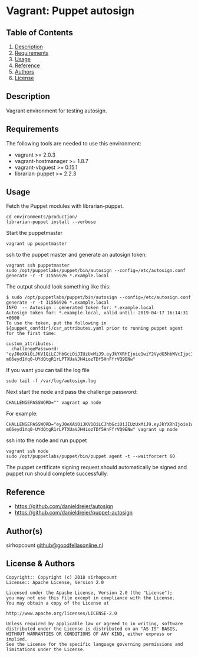 # Vagrant: Puppet autosign

## Table of Contents

1. [Description](#description)
1. [Requirements](#requirements)
1. [Usage](#usage)
1. [Reference](#reference)
1. [Authors](#authors)
1. [License](lLicense)

## Description

Vagrant environment for testing autosign.

## Requirements

The following tools are needed to use this environment:

* vagrant >= 2.0.3
* vagrant-hostmanager >= 1.8.7
* vagrant-vbguest >= 0.15.1
* librarian-puppet >= 2.2.3

## Usage

Fetch the Puppet modules with librarian-puppet.

```
cd environments/production/
librarian-puppet install --verbose
```

Start the puppetmaster

```
vagrant up puppetmaster
```

ssh to the puppet master and generate an autosign token:

```
vagrant ssh puppetmaster
sudo /opt/puppetlabs/puppet/bin/autosign --config=/etc/autosign.conf generate -r -t 31556926 *.example.local
```

The output should look something like this:

```
$ sudo /opt/puppetlabs/puppet/bin/autosign --config=/etc/autosign.conf generate -r -t 31556926 *.example.local
INFO  -- Autosign : generated token for: *.example.local
Autosign token for: *.example.local, valid until: 2019-04-17 16:14:31 +0000
To use the token, put the following in ${puppet_confdir}/csr_attributes.yaml prior to running puppet agent for the first time:

custom_attributes:
  challengePassword: "eyJ0eXAiOiJKV1QiLCJhbGciOiJIUzUxMiJ9.eyJkYXRhIjoie1wiY2VydG5hbWVcIjpcIiouZXhhbXBsZS5sb2NhbFwiLFwicmVxdWVzdGVyXCI6XCJwdXBwZXRtYXN0ZXJcIixcInJldXNhYmxlXCI6dHJ1ZSxcInZhbGlkZm9yXCI6MzE1NTY5MjYsXCJ1dWlkXCI6XCI1YjU4OGFlYS1lMDUxLTQyNGYtOTVjZS0wMjYxNjQ0N2ViYThcIn0iLCJleHAiOiIxNTU1NTE3NjcxIn0.K0KQyD2A5V2iPX_7OHJiibLQFOzk4anDD_5bk-m66eyd1Yq0-UYdQtgR1rLPTXUaVJH4iozTDf5HnFfrVQ9ENw"
```

If you want you can tail the log file

```
sudo tail -f /var/log/autosign.log
```

Next start the node and pass the challenge password:

```
CHALLENGEPASSWORD="" vagrant up node
```

For example:

```
CHALLENGEPASSWORD="eyJ0eXAiOiJKV1QiLCJhbGciOiJIUzUxMiJ9.eyJkYXRhIjoie1wiY2VydG5hbWVcIjpcIiouZXhhbXBsZS5sb2NhbFwiLFwicmVxdWVzdGVyXCI6XCJwdXBwZXRtYXN0ZXJcIixcInJldXNhYmxlXCI6dHJ1ZSxcInZhbGlkZm9yXCI6MzE1NTY5MjYsXCJ1dWlkXCI6XCI1YjU4OGFlYS1lMDUxLTQyNGYtOTVjZS0wMjYxNjQ0N2ViYThcIn0iLCJleHAiOiIxNTU1NTE3NjcxIn0.K0KQyD2A5V2iPX_7OHJiibLQFOzk4anDD_5bk-m66eyd1Yq0-UYdQtgR1rLPTXUaVJH4iozTDf5HnFfrVQ9ENw" vagrant up node
```

ssh into the node and run puppet

```
vagrant ssh node
sudo /opt/puppetlabs/puppet/bin/puppet agent -t --waitforcert 60
```

The puppet certificate signing request should automatically be signed and puppet run should complete successfully.

## Reference

* <https://github.com/danieldreier/autosign>
* <https://github.com/danieldreier/puppet-autosign>

## Author(s)

sirhopcount   <github@goodfellasonline.nl>

## License & Authors

```text
Copyright:: Copyright (c) 2018 sirhopcount
License:: Apache License, Version 2.0

Licensed under the Apache License, Version 2.0 (the "License");
you may not use this file except in compliance with the License.
You may obtain a copy of the License at

http://www.apache.org/licenses/LICENSE-2.0

Unless required by applicable law or agreed to in writing, software
distributed under the License is distributed on an "AS IS" BASIS,
WITHOUT WARRANTIES OR CONDITIONS OF ANY KIND, either express or implied.
See the License for the specific language governing permissions and
limitations under the License.
```
